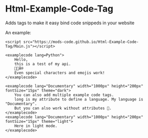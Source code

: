 # Html-Example-Code-Tag
Adds tags to make it easy bind code snippeds in your website

An example:


    <script src="https://mods-code.github.io/Html-Example-Code-Tag/Main.js"></script>

    <examplecode lang=Python">
        Hello,
        this is a test of my api.
        🧑🏼Ä®
        Even special characters and emojis work!
    </examplecode>

    <examplecode lang="Documentary" width="1000px" height="200px" fontSize="15px" theme="dark">
        You can also add multiple example code tags.
        long is my attribute to define a language. My language is "Documentary".
        But you can also work without attributes 🙂.
    </examplecode>
    <examplecode lang="Documentary" width="1000px" height="200px" fontSize="15px" theme="light">
        Here in light mode.
    </examplecode>
</body>
</html>
